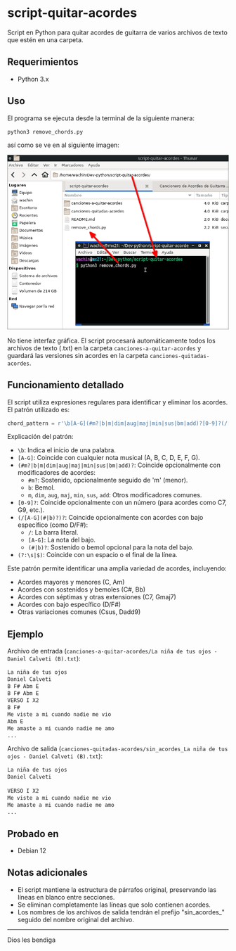 
# script-quitar-acordes

Script en Python para quitar acordes de guitarra de varios archivos de texto que estén en una carpeta.

## Requerimientos

- Python 3.x

## Uso

El programa se ejecuta desde la terminal de la siguiente manera:

```
python3 remove_chords.py
```

así como se ve en al siguiente imagen:

![](vx_images/11653823289001.png)

No tiene interfaz gráfica. El script procesará automáticamente todos los archivos de texto (.txt) en la carpeta `canciones-a-quitar-acordes` y guardará las versiones sin acordes en la carpeta `canciones-quitadas-acordes`.

## Funcionamiento detallado

El script utiliza expresiones regulares para identificar y eliminar los acordes. El patrón utilizado es:

```python
chord_pattern = r'\b[A-G](#m?|b|m|dim|aug|maj|min|sus|bm|add)?[0-9]?(/[A-G](#|b)?)?(?:\s|$)'
```

Explicación del patrón:

- `\b`: Indica el inicio de una palabra.
- `[A-G]`: Coincide con cualquier nota musical (A, B, C, D, E, F, G).
- `(#m?|b|m|dim|aug|maj|min|sus|bm|add)?`: Coincide opcionalmente con modificadores de acordes:
  - `#m?`: Sostenido, opcionalmente seguido de 'm' (menor).
  - `b`: Bemol.
  - `m`, `dim`, `aug`, `maj`, `min`, `sus`, `add`: Otros modificadores comunes.
- `[0-9]?`: Coincide opcionalmente con un número (para acordes como C7, G9, etc.).
- `(/[A-G](#|b)?)?`: Coincide opcionalmente con acordes con bajo específico (como D/F#):
  - `/`: La barra literal.
  - `[A-G]`: La nota del bajo.
  - `(#|b)?`: Sostenido o bemol opcional para la nota del bajo.
- `(?:\s|$)`: Coincide con un espacio o el final de la línea.

Este patrón permite identificar una amplia variedad de acordes, incluyendo:
- Acordes mayores y menores (C, Am)
- Acordes con sostenidos y bemoles (C#, Bb)
- Acordes con séptimas y otras extensiones (C7, Gmaj7)
- Acordes con bajo específico (D/F#)
- Otras variaciones comunes (Csus, Dadd9)

## Ejemplo

Archivo de entrada (`canciones-a-quitar-acordes/La niña de tus ojos - Daniel Calveti (B).txt`):

```
La niña de tus ojos
Daniel Calveti
B F# Abm E
B F# Abm E
VERSO I X2
B F#
Me viste a mi cuando nadie me vio
Abm E
Me amaste a mi cuando nadie me amo
...
```

Archivo de salida (`canciones-quitadas-acordes/sin_acordes_La niña de tus ojos - Daniel Calveti (B).txt`):

```
La niña de tus ojos
Daniel Calveti

VERSO I X2
Me viste a mi cuando nadie me vio
Me amaste a mi cuando nadie me amo
...
```

## Probado en

- Debian 12

## Notas adicionales

- El script mantiene la estructura de párrafos original, preservando las líneas en blanco entre secciones.
- Se eliminan completamente las líneas que solo contienen acordes.
- Los nombres de los archivos de salida tendrán el prefijo "sin_acordes_" seguido del nombre original del archivo.

---
Dios les bendiga
